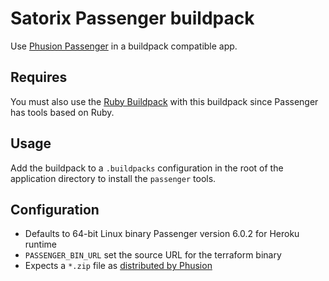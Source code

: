 Satorix Passenger buildpack
===========================

Use [Phusion Passenger](https://www.phusionpassenger.com) in a buildpack compatible app.

Requires
--------

You must also use the [Ruby Buildpack](https://github.com/heroku/heroku-buildpack-ruby) with this buildpack since Passenger has tools based on Ruby.

Usage
-----

Add the buildpack to a `.buildpacks` configuration in the root of the application directory to install the `passenger` tools.

Configuration
-------------

* Defaults to 64-bit Linux binary Passenger version 6.0.2 for Heroku runtime
* `PASSENGER_BIN_URL` set the source URL for the terraform binary
* Expects a `*.zip` file as [distributed by Phusion](https://github.com/phusion/passenger/releases)
